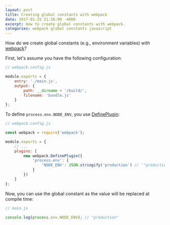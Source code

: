 ```yaml
---
layout: post
title: Creating global constants with webpack
date: 2017-01-25 21:26:00 -4000
excerpt: How to create global constants with webpack.
categories: webpack global constants javascript
---
```


How do we create global constants (e.g., environment variables) with [webpack](https://webpack.github.io)?

First, let's assume you have the following configuration:

```js
// webpack.config.js

module.exports = {
    entry: './main.js',
    output: {
        path: __dirname + '/build/',
        filename: 'bundle.js'
    }
};
```

To define `process.env.NODE_ENV`, you use [DefinePlugin](https://webpack.github.io/docs/list-of-plugins.html#defineplugin):

```js
// webpack.config.js

const webpack = require('webpack');

module.exports = {
    // ...
    plugins: [
        new webpack.DefinePlugin({
            'process.env': {
                'NODE_ENV': JSON.stringify('production') // '"production"'
            }
        })
    ]
};
```

Now, you can use the global constant as the value will be replaced at compile time:

```js
// main.js

console.log(process.env.NODE_ENV); // "production"
```
